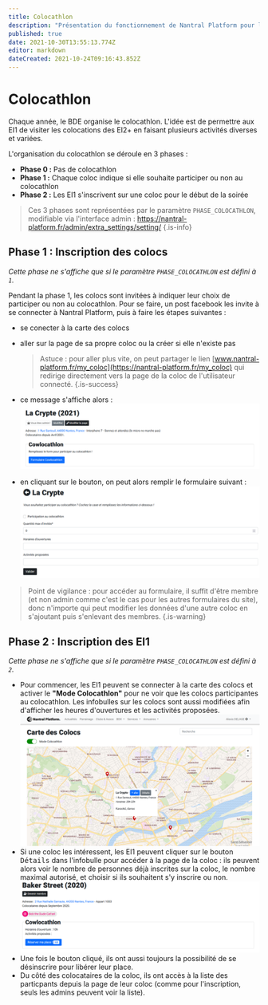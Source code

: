 ```yaml
---
title: Colocathlon
description: "Présentation du fonctionnement de Nantral Platform pour le colocathlon"
published: true
date: 2021-10-30T13:55:13.774Z
editor: markdown
dateCreated: 2021-10-24T09:16:43.852Z
---
```


# Colocathlon

Chaque année, le BDE organise le colocathlon. L'idée est de permettre aux EI1 de visiter les colocations des EI2+ en faisant plusieurs activités diverses et variées.

L'organisation du colocathlon se déroule en 3 phases :

- **Phase 0 :** Pas de colocathlon
- **Phase 1 :** Chaque coloc indique si elle souhaite participer ou non au colocathlon
- **Phase 2 :** Les EI1 s'inscrivent sur une coloc pour le début de la soirée

> Ces 3 phases sont représentées par le paramètre `PHASE_COLOCATHLON`, modifiable via l'interface admin : https://nantral-platform.fr/admin/extra_settings/setting/
> {.is-info}

## Phase 1 : Inscription des colocs

_Cette phase ne s'affiche que si le paramètre `PHASE_COLOCATHLON` est défini à `1`._

Pendant la phase 1, les colocs sont invitées à indiquer leur choix de participer ou non au colocathlon. Pour se faire, un post facebook les invite à se connecter à Nantral Platform, puis à faire les étapes suivantes :

- se conecter à la carte des colocs
- aller sur la page de sa propre coloc ou la créer si elle n'existe pas

  > Astuce : pour aller plus vite, on peut partager le lien [www.nantral-platform.fr/my_coloc](https://nantral-platform.fr/my_coloc) qui redirige directement vers la page de la coloc de l'utilisateur connecté.
  > {.is-success}

- ce message s'affiche alors :
  ![colocathlon_1_details.png](/colocathlon_1_details.png)

- en cliquant sur le bouton, on peut alors remplir le formulaire suivant :
  ![colcoathlon_1_form.png](/colcoathlon_1_form.png)

> Point de vigilance : pour accéder au formulaire, il suffit d'être membre (et non admin comme c'est le cas pour les autres formulaires du site), donc n'importe qui peut modifier les données d'une autre coloc en s'ajoutant puis s'enlevant des membres.
> {.is-warning}

## Phase 2 : Inscription des EI1

_Cette phase ne s'affiche que si le paramètre `PHASE_COLOCATHLON` est défini à `2`._

- Pour commencer, les EI1 peuvent se connecter à la carte des colocs et activer le **"Mode Colocathlon"** pour ne voir que les colocs participantes au colocathlon. Les infobulles sur les colocs sont aussi modifiées afin d'afficher les heures d'ouvertures et les activités proposées. ![colocathlon_2_carte.png](/colocathlon_2_carte.png)
- Si une coloc les intéressent, les EI1 peuvent cliquer sur le bouton <kbd>Détails</kbd> dans l'infobulle pour accéder à la page de la coloc : ils peuvent alors voir le nombre de personnes déjà inscrites sur la coloc, le nombre maximal autorisé, et choisir si ils souhaitent s'y inscrire ou non.
  ![colcoathlon_2_details_ei1.png](/colcoathlon_2_details_ei1.png)
- Une fois le bouton cliqué, ils ont aussi toujours la possibilité de se désinscrire pour libérer leur place.
- Du côté des colocataires de la coloc, ils ont accès à la liste des particpants depuis la page de leur coloc (comme pour l'inscription, seuls les admins peuvent voir la liste).
